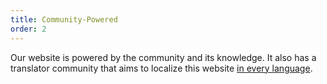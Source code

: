 ```yaml
---
title: Community-Powered
order: 2
---
```


Our website is powered by the community and its knowledge. It also has a translator community that aims to localize this website [in every language](http://ramong.us/languages).
